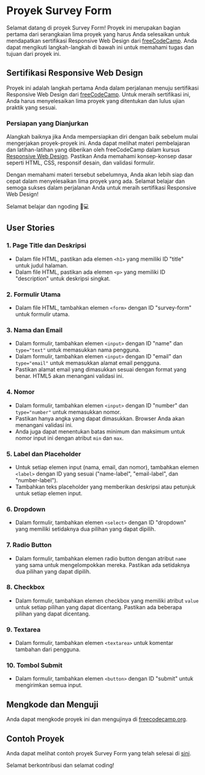 # Proyek Survey Form

Selamat datang di proyek Survey Form! Proyek ini merupakan bagian pertama dari serangkaian lima proyek yang harus Anda selesaikan untuk mendapatkan sertifikasi Responsive Web Design dari [freeCodeCamp](https://www.freecodecamp.org/learn/2022/responsive-web-design/). Anda dapat mengikuti langkah-langkah di bawah ini untuk memahami tugas dan tujuan dari proyek ini.

## Sertifikasi Responsive Web Design

Proyek ini adalah langkah pertama Anda dalam perjalanan menuju sertifikasi Responsive Web Design dari [freeCodeCamp](https://www.freecodecamp.org/learn/2022/responsive-web-design/). Untuk meraih sertifikasi ini, Anda harus menyelesaikan lima proyek yang ditentukan dan lulus ujian praktik yang sesuai.

### Persiapan yang Dianjurkan

Alangkah baiknya jika Anda mempersiapkan diri dengan baik sebelum mulai mengerjakan proyek-proyek ini. Anda dapat melihat materi pembelajaran dan latihan-latihan yang diberikan oleh freeCodeCamp dalam kursus [Responsive Web Design](https://www.freecodecamp.org/learn/2022/responsive-web-design/). Pastikan Anda memahami konsep-konsep dasar seperti HTML, CSS, responsif desain, dan validasi formulir.

Dengan memahami materi tersebut sebelumnya, Anda akan lebih siap dan cepat dalam menyelesaikan lima proyek yang ada. Selamat belajar dan semoga sukses dalam perjalanan Anda untuk meraih sertifikasi Responsive Web Design!

Selamat belajar dan ngoding 🤩💻


## User Stories

### 1. Page Title dan Deskripsi

- Dalam file HTML, pastikan ada elemen `<h1>` yang memiliki ID "title" untuk judul halaman.
- Dalam file HTML, pastikan ada elemen `<p>` yang memiliki ID "description" untuk deskripsi singkat.

### 2. Formulir Utama

- Dalam file HTML, tambahkan elemen `<form>` dengan ID "survey-form" untuk formulir utama.

### 3. Nama dan Email

- Dalam formulir, tambahkan elemen `<input>` dengan ID "name" dan `type="text"` untuk memasukkan nama pengguna.
- Dalam formulir, tambahkan elemen `<input>` dengan ID "email" dan `type="email"` untuk memasukkan alamat email pengguna.
- Pastikan alamat email yang dimasukkan sesuai dengan format yang benar. HTML5 akan menangani validasi ini.

### 4. Nomor

- Dalam formulir, tambahkan elemen `<input>` dengan ID "number" dan `type="number"` untuk memasukkan nomor.
- Pastikan hanya angka yang dapat dimasukkan. Browser Anda akan menangani validasi ini.
- Anda juga dapat menentukan batas minimum dan maksimum untuk nomor input ini dengan atribut `min` dan `max`.

### 5. Label dan Placeholder

- Untuk setiap elemen input (nama, email, dan nomor), tambahkan elemen `<label>` dengan ID yang sesuai ("name-label", "email-label", dan "number-label").
- Tambahkan teks placeholder yang memberikan deskripsi atau petunjuk untuk setiap elemen input.

### 6. Dropdown

- Dalam formulir, tambahkan elemen `<select>` dengan ID "dropdown" yang memiliki setidaknya dua pilihan yang dapat dipilih.

### 7. Radio Button

- Dalam formulir, tambahkan elemen radio button dengan atribut `name` yang sama untuk mengelompokkan mereka. Pastikan ada setidaknya dua pilihan yang dapat dipilih.

### 8. Checkbox

- Dalam formulir, tambahkan elemen checkbox yang memiliki atribut `value` untuk setiap pilihan yang dapat dicentang. Pastikan ada beberapa pilihan yang dapat dicentang.

### 9. Textarea

- Dalam formulir, tambahkan elemen `<textarea>` untuk komentar tambahan dari pengguna.

### 10. Tombol Submit

- Dalam formulir, tambahkan elemen `<button>` dengan ID "submit" untuk mengirimkan semua input.

## Mengkode dan Menguji

Anda dapat mengkode proyek ini dan mengujinya di [freecodecamp.org](https://www.freecodecamp.org/learn/2022/responsive-web-design/build-a-survey-form-project/build-a-survey-form).

## Contoh Proyek

Anda dapat melihat contoh proyek Survey Form yang telah selesai di [sini](https://survey-form.freecodecamp.rocks).

Selamat berkontribusi dan selamat coding!
